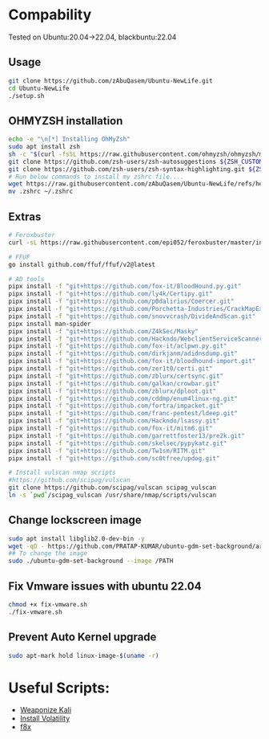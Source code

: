 # Compability
Tested on Ubuntu:20.04->22.04, blackbuntu:22.04
## Usage
```bash
git clone https://github.com/zAbuQasem/Ubuntu-NewLife.git
cd Ubuntu-NewLife
./setup.sh
```
## OHMYZSH installation
 ```bash
echo -e "\n[*] Installing OhMyZsh"
sudo apt install zsh
sh -c "$(curl -fsSL https://raw.githubusercontent.com/ohmyzsh/ohmyzsh/master/tools/install.sh)"
git clone https://github.com/zsh-users/zsh-autosuggestions ${ZSH_CUSTOM:-~/.oh-my-zsh/custom}/plugins/zsh-autosuggestions
git clone https://github.com/zsh-users/zsh-syntax-highlighting.git ${ZSH_CUSTOM:-~/.oh-my-zsh/custom}/plugins/zsh-syntax-highlighting
# Run below commands to install my zshrc file....
wget https://raw.githubusercontent.com/zAbuQasem/Ubuntu-NewLife/refs/heads/main/.zshrc
mv .zshrc ~/.zshrc
```
## Extras
```sh
# Feroxbuster
curl -sL https://raw.githubusercontent.com/epi052/feroxbuster/master/install-nix.sh | bash

# FFUF
go install github.com/ffuf/ffuf/v2@latest

# AD tools
pipx install -f "git+https://github.com/fox-it/BloodHound.py.git"
pipx install -f "git+https://github.com/ly4k/Certipy.git"
pipx install -f "git+https://github.com/p0dalirius/Coercer.git"
pipx install -f "git+https://github.com/Porchetta-Industries/CrackMapExec.git"
pipx install -f "git+https://github.com/snovvcrash/DivideAndScan.git"
pipx install man-spider
pipx install -f "git+https://github.com/Z4kSec/Masky"
pipx install -f "git+https://github.com/Hackndo/WebclientServiceScanner.git"
pipx install -f "git+https://github.com/fox-it/aclpwn.py.git"
pipx install -f "git+https://github.com/dirkjanm/adidnsdump.git"
pipx install -f "git+https://github.com/fox-it/bloodhound-import.git"
pipx install -f "git+https://github.com/zer1t0/certi.git"
pipx install -f "git+https://github.com/zblurx/certsync.git"
pipx install -f "git+https://github.com/galkan/crowbar.git"
pipx install -f "git+https://github.com/zblurx/dploot.git"
pipx install -f "git+https://github.com/cddmp/enum4linux-ng.git"
pipx install -f "git+https://github.com/fortra/impacket.git"
pipx install -f "git+https://github.com/franc-pentest/ldeep.git"
pipx install -f "git+https://github.com/Hackndo/lsassy.git"
pipx install -f "git+https://github.com/fox-it/mitm6.git"
pipx install -f "git+https://github.com/garrettfoster13/pre2k.git"
pipx install -f "git+https://github.com/skelsec/pypykatz.git"
pipx install -f "git+https://github.com/Tw1sm/RITM.git"
pipx install -f "git+https://github.com/sc0tfree/updog.git"

# Install vulscan nmap scripts
#https://github.com/scipag/vulscan
git clone https://github.com/scipag/vulscan scipag_vulscan
ln -s `pwd`/scipag_vulscan /usr/share/nmap/scripts/vulscan    
```

## Change lockscreen image
```bash
sudo apt install libglib2.0-dev-bin -y
wget -qO - https://github.com/PRATAP-KUMAR/ubuntu-gdm-set-background/archive/main.tar.gz | tar zx --strip-components=1 ubuntu-gdm-set-background-main/ubuntu-gdm-set-background
## To change the image
sudo ./ubuntu-gdm-set-background --image /PATH
```
## Fix Vmware issues with ubuntu 22.04
```bash
chmod +x fix-vmware.sh
./fix-vmware.sh
```
## Prevent Auto Kernel upgrade
```bash
sudo apt-mark hold linux-image-$(uname -r)
```
# Useful Scripts:
- [Weaponize Kali](https://github.com/snovvcrash/WeaponizeKali.sh)
- [Install Volatility](https://pwnsec-notes.gitbook.io/ctf-notes/forensics/memory#installing-volatility)
- [f8x](https://github.com/ffffffff0x/f8x)
